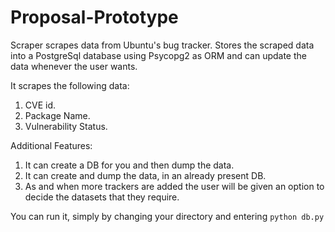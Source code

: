 # Proposal-Prototype

Scraper scrapes data from Ubuntu's bug tracker. Stores the scraped data into a PostgreSql database using Psycopg2 as ORM and can update the data whenever the user wants. 

It scrapes the following data:

1. CVE id.
2. Package Name.
3. Vulnerability Status.

Additional Features:

1. It can create a DB for you and then dump the data.
2. It can create and dump the data, in an already present DB.
3. As and when more trackers are added the user will be given an option to decide the datasets that they require.

You can run it, simply by changing your directory and entering `python db.py`
